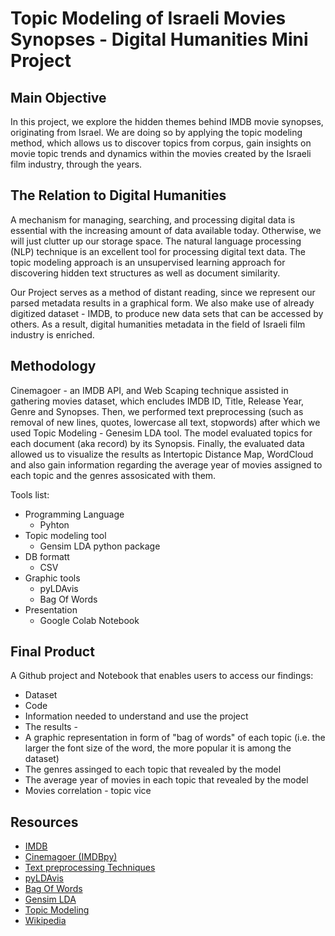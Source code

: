 # Topic Modeling of Israeli Movies Synopses - Digital Humanities Mini Project

## Main Objective

In this project, we explore the hidden themes behind IMDB movie synopses, originating from Israel.
We are doing so by applying the topic modeling method, which allows us to discover topics from corpus, gain insights on movie topic trends and dynamics within the movies created by the Israeli film industry, through the years.

## The Relation to Digital Humanities
A mechanism for managing, searching, and processing digital data is essential with the increasing amount of data available today. Otherwise, we will just clutter up our storage space. The natural language processing (NLP) technique is an excellent tool for processing digital text data. The topic modeling approach is an unsupervised learning approach for discovering hidden text structures as well as document similarity.

Our Project serves as a method of distant reading, since we represent our parsed metadata results in a graphical form.
We also make use of already digitized dataset - IMDB, to produce new data sets that can be accessed by others.
As a result, digital humanities metadata in the field of Israeli film industry is enriched.

## Methodology

Cinemagoer - an IMDB API, and Web Scaping technique assisted in gathering movies dataset, which encludes IMDB ID, Title, Release Year, Genre and Synopses.
Then, we performed text preprocessing (such as removal of new lines, quotes, lowercase all text, stopwords) after which we used Topic Modeling - Genesim LDA tool.
The model evaluated topics for each document (aka record) by its Synopsis.
Finally, the evaluated data allowed us to visualize the results as Intertopic Distance Map, WordCloud and also gain information regarding the average year of movies assigned to each topic and the genres assosicated with them.

Tools list:

  * Programming Language
    * Pyhton
  * Topic modeling tool
    * Gensim LDA python package 
  * DB formatt
    * CSV
  * Graphic tools
    * pyLDAvis
    * Bag Of Words   
  * Presentation
    * Google Colab Notebook
     

## Final Product

A Github project and Notebook that enables users to access our findings:
* Dataset
* Code
* Information needed to understand and use the project
* The results -
 * A graphic representation in form of "bag of words" of each topic (i.e. the larger the font size of the word, the more popular it is among the dataset)
 * The genres assinged to each topic that revealed by the model
 * The average year of movies in each topic that revealed by the model
 * Movies correlation - topic vice

## Resources

* [IMDB](https://www.imdb.com)
* [Cinemagoer (IMDBpy)](https://imdbpy.readthedocs.io/en/latest/)
* [Text preprocessing Techniques](https://github.com/Deffro/text-preprocessing-techniques/blob/master/techniques.py)
* [pyLDAvis](https://pyldavis.readthedocs.io/en/latest/readme.html)
* [Bag Of Words](https://infogram.com/?utm_source=infogram&utm_medium=webview&utm_campaign=header_logo&utm_content=a5dd0a63-73bc-43d1-8343-61e11a09aeda)
* [Gensim LDA](https://radimrehurek.com/gensim/index.html#install)
* [Topic Modeling](https://en.wikipedia.org/wiki/Topic_model)
* [Wikipedia](https://www.wikipedia.org)
